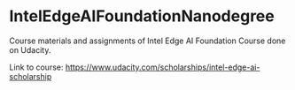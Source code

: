 # IntelEdgeAIFoundationNanodegree
Course materials and assignments of Intel Edge AI Foundation Course done on Udacity.

Link to course: https://www.udacity.com/scholarships/intel-edge-ai-scholarship
